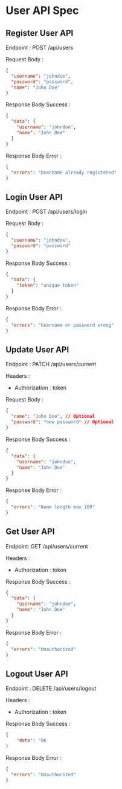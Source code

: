 # User API Spec

## Register User API

Endpoint : POST /api/users

Request Body :

```json
{
  "username": "johndoe",
  "password": "password",
  "name": "John Doe"
}
```

Response Body Success :

```json
{
  "data": {
    "username": "johndoe",
    "name": "John Doe"
  }
}
```

Response Body Error :

```json
{
  "errors": "Username already registered"
}
```

## Login User API

Endpoint : POST /api/users/login

Request Body :

```json
{
  "username": "johndoe",
  "password": "password"
}
```

Response Body Success :

```json
{
  "data": {
    "token": "unique-token"
  }
}
```

Response Body Error :

```json
{
  "errors": "Username or password wrong"
}
```

## Update User API

Endpoint : PATCH /api/users/current

Headers :

- Authorization : token

Request Body :

```json
{
  "name": "John Doe", // Optional
  "password": "new password" // Optional
}
```

Response Body Success :

```json
{
  "data": {
    "username": "johndoe",
    "name": "John Doe"
  }
}
```

Response Body Error :

```json
{
  "errors": "Name length max 100"
}
```

## Get User API

Endpoint: GET /api/users/current

Headers :

- Authorization : token

Response Body Success :

```json
{
  "data": {
    "username": "johndoe",
    "name": "John Doe"
  }
}
```

Response Body Error :

```json
{
  "errors": "Unauthorized"
}
```

## Logout User API

Endpoint : DELETE /api/users/logout

Headers :

- Authorization : token

Response Body Success :

```json
{
    "data": "OK
}
```

Response Body Error :

```json
{
  "errors": "Unauthorized"
}
```

